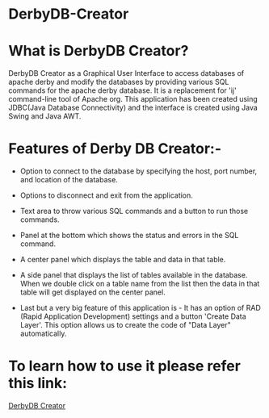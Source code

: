 # DerbyDB-Creator

# What is DerbyDB Creator?
DerbyDB Creator as a Graphical User Interface to access databases of apache derby and modify the databases by providing various SQL commands for the apache derby database. It is a replacement for 'ij' command-line tool of Apache org. This application has been created using JDBC(Java Database Connectivity) and the interface is created using Java Swing and Java AWT.

# Features of Derby DB Creator:-
* Option to connect to the database by specifying the host, port number, and location of the database.

* Options to disconnect and exit from the application.

* Text area to throw various SQL commands and a button to run those commands.

* Panel at the bottom which shows the status and errors in the SQL command.

* A center panel which displays the table and data in that table.

* A side panel that displays the list of tables available in the database. When we double click on a table name from the list then the data in that table will get displayed on the center panel.

* Last but a very big feature of this application is - It has an option of RAD (Rapid Application Development) settings and a button 'Create Data Layer'. This option allows us to  create the code of  "Data Layer" automatically. 

# To learn how to use it please refer this link: 
[DerbyDB Creator](https://ambarishwithtech.blogspot.com/2020/07/project-1-derbydb-creator-sql-scripting.html)
